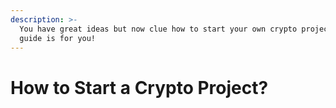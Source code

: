 ```yaml
---
description: >-
  You have great ideas but now clue how to start your own crypto project? This
  guide is for you!
---
```


# How to Start a Crypto Project?

